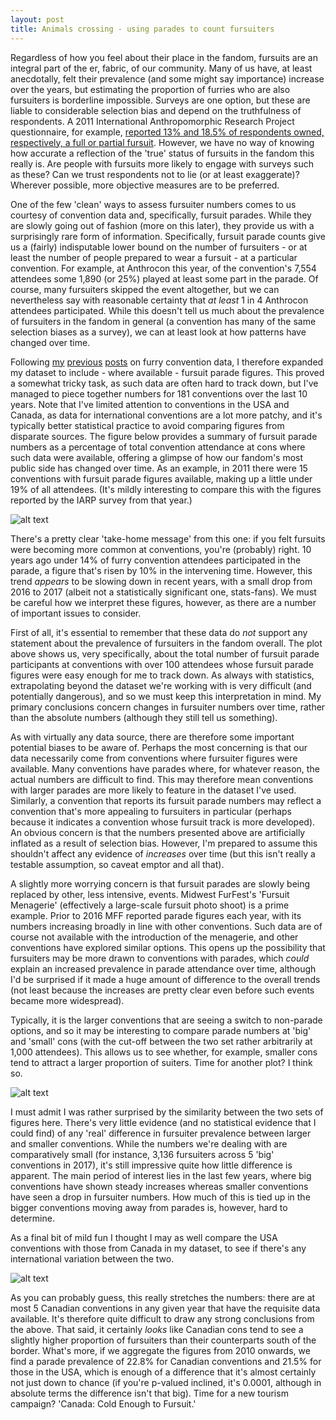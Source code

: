 ```yaml
---
layout: post
title: Animals crossing - using parades to count fursuiters
---
```


Regardless of how you feel about their place in the fandom, fursuits are an integral part of the er, fabric, of our community. Many of us have, at least anecdotally, felt their prevalence (and some might say importance) increase over the years, but estimating the proportion of furries who are also fursuiters is borderline impossible. Surveys are one option, but these are liable to considerable selection bias and depend on the truthfulness of respondents. A 2011 International Anthropomorphic Research Project questionnaire, for example, [reported 13% and 18.5% of respondents owned, respectively, a full or partial fursuit](http://www.furryresearch.org/findings/fandom-participation/2-8-fursuits/). However, we have no way of knowing how accurate a reflection of the 'true' status of fursuits in the fandom this really is. Are people with fursuits more likely to engage with surveys such as these? Can we trust respondents not to lie (or at least exaggerate)? Wherever possible, more objective measures are to be preferred.

One of the few 'clean' ways to assess fursuiter numbers comes to us courtesy of convention data and, specifically, fursuit parades. While they are slowly going out of fashion (more on this later), they provide us with a surprisingly rare form of information. Specifically, fursuit parade counts give us a (fairly) indisputable lower bound on the number of fursuiters - or at least the number of people prepared to wear a fursuit - at a particular convention. For example, at Anthrocon this year, of the convention's 7,554 attendees some 1,890 (or 25%) played at least some part in the parade. Of course, many fursuiters skipped the event altogether, but we can nevertheless say with reasonable certainty that *at least* 1 in 4 Anthrocon attendees participated. While this doesn't tell us much about the prevalence of fursuiters in the fandom in general (a convention has many of the same selection biases as a survey), we can at least look at how patterns have changed over time.

Following [my](https://tealeafraccoon.github.io/USA-Con-Attendance/) [previous](https://tealeafraccoon.github.io/US-Conventions-Market-Share/) [posts](https://tealeafraccoon.github.io/MFF-Takes-Top-Spot/) on furry convention data, I therefore expanded my dataset to include - where available - fursuit parade figures. This proved a somewhat tricky task, as such data are often hard to track down, but I've managed to piece together numbers for 181 conventions over the last 10 years. Note that I've limited attention to conventions in the USA and Canada, as data for international conventions are a lot more patchy, and it's typically better statistical practice to avoid comparing figures from disparate sources. The figure below provides a summary of fursuit parade numbers as a percentage of total convention attendance at cons where such data were available, offering a glimpse of how our fandom's most public side has changed over time. As an example, in 2011 there were 15 conventions with fursuit parade figures available, making up a little under 19% of all attendees. (It's mildly interesting to compare this with the figures reported by the IARP survey from that year.)

![alt text][figure1]

[figure1]: http://gdurl.com/R74S "On the march"

There's a pretty clear 'take-home message' from this one: if you felt fursuits were becoming more common at conventions, you're (probably) right. 10 years ago under 14% of furry convention attendees participated in the parade, a figure that's risen by 10% in the intervening time. However, this trend *appears* to be slowing down in recent years, with a small drop from 2016 to 2017 (albeit not a statistically significant one, stats-fans). We must be careful how we interpret these figures, however, as there are a number of important issues to consider.

First of all, it's essential to remember that these data do *not* support any statement about the prevalence of fursuiters in the fandom overall. The plot above shows us, very specifically, about the total number of fursuit parade participants at conventions with over 100 attendees whose fursuit parade figures were easy enough for me to track down. As always with statistics, extrapolating beyond the dataset we're working with is very difficult (and potentially dangerous), and so we must keep this interpretation in mind. My primary conclusions concern changes in fursuiter numbers over time, rather than the absolute numbers (although they still tell us something).

As with virtually any data source, there are therefore some important potential biases to be aware of. Perhaps the most concerning is that our data necessarily come from conventions where fursuiter figures were available. Many conventions have parades where, for whatever reason, the actual numbers are difficult to find. This may therefore mean conventions with larger parades are more likely to feature in the dataset I've used. Similarly, a convention that reports its fursuit parade numbers may reflect a convention that's more appealing to fursuiters in particular (perhaps because it indicates a convention whose fursuit track is more developed). An obvious concern is that the numbers presented above are artificially inflated as a result of selection bias. However, I'm prepared to assume this shouldn't affect any evidence of *increases* over time (but this isn't really a testable assumption, so caveat emptor and all that).

A slightly more worrying concern is that fursuit parades are slowly being replaced by other, less intensive, events. Midwest FurFest's 'Fursuit Menagerie' (effectively a large-scale fursuit photo shoot) is a prime example. Prior to 2016 MFF reported parade figures each year, with its numbers increasing broadly in line with other conventions. Such data are of course not available with the introduction of the menagerie, and other conventions have explored similar options. This opens up the possibility that fursuiters may be more drawn to conventions with parades, which *could* explain an increased prevalence in parade attendance over time, although I'd be surprised if it made a huge amount of difference to the overall trends (not least because the increases are pretty clear even before such events became more widespread).

Typically, it is the larger conventions that are seeing a switch to non-parade options, and so it may be interesting to compare parade numbers at 'big' and 'small' cons (with the cut-off between the two set rather arbitrarily at 1,000 attendees). This allows us to see whether, for example, smaller cons tend to attract a larger proportion of suiters. Time for another plot? I think so.

![alt text][figure2]

[figure2]: http://gdurl.com/aDoX "Size matters?"

I must admit I was rather surprised by the similarity between the two sets of figures here. There's very little evidence (and no statistical evidence that I could find) of any 'real' difference in fursuiter prevalence between larger and smaller conventions. While the numbers we're dealing with are comparatively small (for instance, 3,136 fursuiters across 5 'big' conventions in 2017), it's still impressive quite how little difference is apparent. The main period of interest lies in the last few years, where big conventions have shown steady increases whereas smaller conventions have seen a drop in fursuiter numbers. How much of this is tied up in the bigger conventions moving away from parades is, however, hard to determine.

As a final bit of mild fun I thought I may as well compare the USA conventions with those from Canada in my dataset, to see if there's any international variation between the two.

![alt text][figure3]

[figure3]: http://gdurl.com/2mAh "True North Strong and Fur-ee"

As you can probably guess, this really stretches the numbers: there are at most 5 Canadian conventions in any given year that have the requisite data available. It's therefore quite difficult to draw any strong conclusions from the above. That said, it certainly *looks* like Canadian cons tend to see a slightly higher proportion of fursuiters than their counterparts south of the border. What's more, if we aggregate the figures from 2010 onwards, we find a parade prevalence of 22.8% for Canadian conventions and 21.5% for those in the USA, which is enough of a difference that it's almost certainly not just down to chance (if you're p-valued inclined, it's 0.0001, although in absolute terms the difference isn't that big). Time for a new tourism campaign? 'Canada: Cold Enough to Fursuit.'
